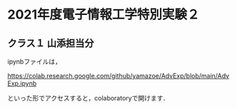 # 2021年度電子情報工学特別実験２
## クラス１ 山添担当分

ipynbファイルは，

https://colab.research.google.com/github/yamazoe/AdvExp/blob/main/AdvExp.ipynb

といった形でアクセスすると，colaboratoryで開けます．

